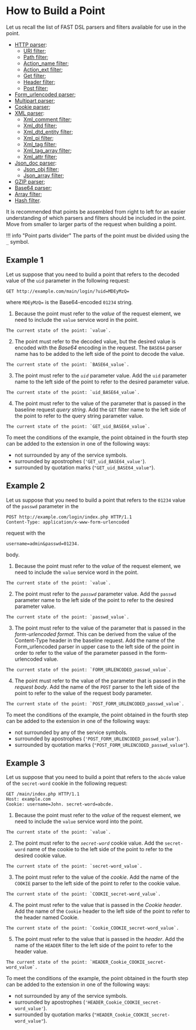 [link-http]:                    parsers/http.md
[link-uri]:                     parsers/http.md#uri-filter
[link-path]:                    parsers/http.md#path-filter
[link-actionname]:              parsers/http.md#action_name-filter
[link-actionext]:               parsers/http.md#action_ext-filter
[link-get]:                     parsers/http.md#get-filter
[link-header]:                  parsers/http.md#header-filter
[link-post]:                    parsers/http.md#post-filter
[link-formurlencoded]:          parsers/form-urlencoded.md
[link-multipart]:               parsers/multipart.md
[link-cookie]:                  parsers/cookie.md
[link-xml]:                     parsers/xml.md
[link-xmlcomment]:              parsers/xml.md#xml_comment-filter
[link-xmldtd]:                  parsers/xml.md#xml_dtd-filter
[link-xmldtdentity]:            parsers/xml.md#xml_dtd_entity-filter
[link-xmlpi]:                   parsers/xml.md#xml_pi-filter
[link-xmltag]:                  parsers/xml.md#xml_tag-filter
[link-xmltagarray]:             parsers/xml.md#xml_tag_array-filter
[link-xmlattr]:                 parsers/xml.md#xml_attr-filter
[link-jsondoc]:                 parsers/json.md
[link-jsonobj]:                 parsers/json.md#json_obj-filter
[link-jsonarray]:               parsers/json.md#json_array-filter
[link-array]:                   parsers/array.md
[link-hash]:                    parsers/hash.md
[link-gzip]:                    parsers/gzip.md
[link-base64]:                  parsers/base64.md

# How to Build a Point
Let us recall the list of FAST DSL parsers and filters available for use in the point.
* [HTTP parser][link-http]:
    * [URI filter][link-uri];
    * [Path filter][link-path];
    * [Action_name filter][link-actionname];
    * [Action_ext filter][link-actionext];
    * [Get filter][link-get];
    * [Header filter][link-header];
    * [Post filter][link-post];
* [Form_urlencoded parser][link-formurlencoded];
* [Multipart parser][link-multipart];
* [Cookie parser][link-cookie];
* [XML parser][link-xml]:
    * [Xml_comment filter][link-xmlcomment];
    * [Xml_dtd filter][link-xmldtd];
    * [Xml_dtd_entity filter][link-xmldtdentity];
    * [Xml_pi filter][link-xmlpi];
    * [Xml_tag filter][link-xmltag];
    * [Xml_tag_array filter][link-xmltagarray];
    * [Xml_attr filter][link-xmlattr];
* [Json_doc parser][link-jsondoc]:
    * [Json_obj filter][link-jsonobj];
    * [Json_array filter][link-jsonarray];
* [GZIP parser][link-gzip];
* [Base64 parser][link-base64];
* [Array filter][link-array];
* [Hash filter][link-hash].

It is recommended that points be assembled from right to left for an easier understanding of which parsers and filters should be included in the point. Move from smaller to larger parts of the request when building a point.

!!! info "Point parts divider"
    The parts of the point must be divided using the `_` symbol.

## Example 1 

Let us suppose that you need to build a point that refers to the decoded value of the `uid` parameter in the following request:

```
GET http://example.com/main/login/?uid=MDEyMzQ=
```

where `MDEyMzQ=` is the Base64-encoded `01234` string.

1.   Because the point must refer to the *value* of the request element, we need to include the `value` service word in the point.

    The current state of the point: `value`.

2.   The point must refer to the decoded value, but the desired value is encoded with the *Base64* encoding in the request. The `BASE64` parser name has to be added to the left side of the point to decode the value.
       
    The current state of the point: `BASE64_value`.

3.   The point must refer to the *`uid`* parameter value. Add the `uid` parameter name to the left side of the point to refer to the desired parameter value. 
    
    The current state of the point: `uid_BASE64_value`.

4.   The point must refer to the value of the parameter that is passed in the baseline request *query string*. Add the `GET` filter name to the left side of the point to refer to the query string parameter value. 
    
    The current state of the point: `GET_uid_BASE64_value`.



To meet the conditions of the example, the point obtained in the fourth step can be added to the extension in one of the following ways:
* not surrounded by any of the service symbols.
* surrounded by apostrophes (`'GET_uid_BASE64_value'`).
* surrounded by quotation marks (`"GET_uid_BASE64_value"`).



## Example 2

Let us suppose that you need to build a point that refers to the `01234` value of the `passwd` parameter in the 

```
POST http://example.com/login/index.php HTTP/1.1
Content-Type: application/x-www-form-urlencoded
```

request with the

```
username=admin&passwd=01234.
```

body.

1.   Because the point must refer to the *value* of the request element, we need to include the `value` service word in the point.
    
    The current state of the point: `value`.

2.   The point must refer to the *`passwd`* parameter value. Add the `passwd` parameter name to the left side of the point to refer to the desired parameter value. 
    
    The current state of the point: `passwd_value`.

3.   The point must refer to the value of the parameter that is passed in the *form-urlencoded format*. This can be derived from the value of the Content-Type header in the baseline request. Add the name of the Form_urlencoded parser in upper case to the left side of the point in order to refer to the value of the parameter passed in the form-urlencoded value. 
    
    The current state of the point: `FORM_URLENCODED_passwd_value`.

4.   The point must refer to the value of the parameter that is passed in the *request body*. Add the name of the `POST` parser to the left side of the point to refer to the value of the request body parameter.
    
    The current state of the point: `POST_FORM_URLENCODED_passwd_value`.



To meet the conditions of the example, the point obtained in the fourth step can be added to the extension in one of the following ways:
* not surrounded by any of the service symbols.
* surrounded by apostrophes (`'POST_FORM_URLENCODED_passwd_value'`).
* surrounded by quotation marks (`"POST_FORM_URLENCODED_passwd_value"`).



## Example 3

Let us suppose that you need to build a point that refers to the `abcde` value of the `secret-word` cookie in the following request:

```
GET /main/index.php HTTP/1.1
Host: example.com
Cookie: username=John. secret-word=abcde.
```

1.   Because the point must refer to the *value* of the request element, we need to include the `value` service word into the point.

    The current state of the point: `value`.

2.   The point must refer to the *`secret-word`* cookie value. Add the `secret-word` name of the cookie to the left side of the point to refer to the desired cookie value.
    
    The current state of the point: `secret-word_value`.

3.   The point must refer to the value of the *cookie*. Add the name of the `COOKIE` parser to the left side of the point to refer to the cookie value.
    
    The current state of the point: `COOKIE_secret-word_value`.

4.   The point must refer to the value that is passed in the *Cookie header*. Add the name of the `Cookie` header to the left side of the point to refer to the header named Cookie. 
    
    The current state of the point: `Cookie_COOKIE_secret-word_value`.

5.   The point must refer to the value that is passed in the *header*. Add the name of the `HEADER` filter to the left side of the point to refer to the header value.
    
    The current state of the point: `HEADER_Cookie_COOKIE_secret-word_value`.



To meet the conditions of the example, the point obtained in the fourth step can be added to the extension in one of the following ways:
* not surrounded by any of the service symbols.
* surrounded by apostrophes (`'HEADER_Cookie_COOKIE_secret-word_value'`).
* surrounded by quotation marks (`"HEADER_Cookie_COOKIE_secret-word_value"`).

